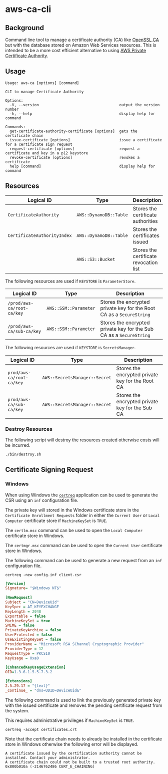 # aws-ca-cli

## Background

Command line tool to manage a certificate authority (CA) like [OpenSSL CA](https://openssl-ca.readthedocs.io/en/latest/) but with the database stored on Amazon Web Services resources. This is intended to be a more cost efficient alternative to using [AWS Private Certificate Authority](https://docs.aws.amazon.com/privateca/).

## Usage

```
Usage: aws-ca [options] [command]

CLI to manage Certificate Authority

Options:
  -V, --version                                    output the version number
  -h, --help                                       display help for command

Commands:
  get-certificate-authority-certificate [options]  gets the certificate chain
  issue-certificate [options]                      issue a certificate for a certificate sign request
  request-certificate [options]                    request a certificate and key in a p12 keystore
  revoke-certificate [options]                     revokes a certificate
  help [command]                                   display help for command
```

## Resources

| Logical ID                    | Type                             | Description
| ----------------------------- | -------------------------------- | -----------
| `CertificateAuthority`        | `AWS::DynamoDB::Table`           | Stores the certificate authorities
| `CertificateAuthorityIndex`   | `AWS::DynamoDB::Table`           | Stores the certificates issued
|                               | `AWS::S3::Bucket`                | Stores the certificate revocation list


The following resources are used if `KEYSTORE` is `ParameterStore`.

| Logical ID                    | Type                             | Description
| ----------------------------- | -------------------------------- | -----------
| `/prod/aws-ca/root-ca/key`    | `AWS::SSM::Parameter`            | Stores the encrypted private key for the Root CA as a `SecureString`
| `/prod/aws-ca/sub-ca/key`     | `AWS::SSM::Parameter`            | Stores the encrypted private key for the Sub CA as a `SecureString`

The following resources are used if `KEYSTORE` is `SecretsManager`.

| Logical ID                    | Type                             | Description
| ----------------------------- | -------------------------------- | -----------
| `prod/aws-ca/root-ca/key`     | `AWS::SecretsManager::Secret`    | Stores the encrypted private key for the Root CA
| `prod/aws-ca/sub-ca/key`      | `AWS::SecretsManager::Secret`    | Stores the encrypted private key for the Sub CA

### Destroy Resources

The following script will destroy the resources created otherwise costs will be incurred.

```shell
./bin/destroy.sh
```
## Certificate Signing Request

### Windows

When using Windows the [`certreq`](https://learn.microsoft.com/en-us/windows-server/administration/windows-commands/certreq_1) application can be used to generate the CSR using an `inf` configuration file. 

The private key will stored in the Windows certificate store in the `Certificate Enrollment Requests` folder in either the `Current User` or `Local Computer` certificate store if `MachineKeySet` is `TRUE`.

The `certlm.msc` command can be used to open the `Local Computer` certificate store in Windows.

The `certmgr.msc` command can be used to open the `Current User` certificate store in Windows.

The following command can be used to generate a new request from an `inf` configuration file.

```shell
certreq -new config.inf client.csr
```

```ini
[Version]
Signature= "$Windows NT$" 
 
[NewRequest]
Subject = "CN=DeviceUid"
KeySpec = AT_KEYEXCHANGE
KeyLength = 2048
Exportable = false
MachineKeySet = true
SMIME = false
PrivateKeyArchive = false
UserProtected = false
UseExistingKeySet = false
ProviderName = "Microsoft RSA SChannel Cryptographic Provider"
ProviderType = 12
RequestType = PKCS10
KeyUsage = 0xa0
 
[EnhancedKeyUsageExtension]
OID=1.3.6.1.5.5.7.3.2

[Extensions]
2.5.29.17 = "{text}"
_continue_ = "dns=UDID=DeviceUid&"
```

The following command is used to link the previously generated private key with the issued certificate and removes the pending certificate request from the system.

This requires administrative privileges if `MachineKeySet` is `TRUE`.

```shell
certreq -accept certificates.crt
```

Note that the certificate chain needs to already be installed in the certificate store in Windows otherwise the following error will be displayed.

```
A certificate issued by the certification authority cannot be installed. Contact your administrator.
A certificate chain could not be built to a trusted root authority. 0x800b010a (-2146762486 CERT_E_CHAINING)
```